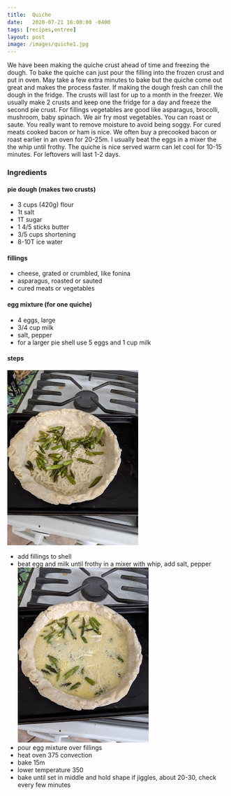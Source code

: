 ```yaml
---
title:  Quiche
date:   2020-07-21 16:00:00 -0400
tags: [recipes,entree]
layout: post
image: /images/quiche1.jpg
---
```


We have been making the quiche crust ahead of time and freezing the dough.  To bake the quiche can just pour the filling into the frozen crust and put in oven.  May take a few extra minutes to bake but the quiche come out great and makes the process faster. If making the dough fresh can chill the dough in the fridge.  The crusts will last for up to a month in the freezer.  We usually make 2 crusts and keep one the fridge for a day and freeze the second pie crust.  For fillings vegetables are good like asparagus, brocolli, mushroom, baby spinach.  We air fry most vegetables.  You can roast or saute.  You really want to remove moisture to avoid being soggy.  For cured meats cooked bacon or ham is nice.  We often
buy a precooked bacon or roast earlier in an oven for 20-25m.  I usually beat the eggs in a mixer the the whip until frothy.  The quiche is nice served warm can let cool for 10-15 minutes.  For leftovers will last 1-2 days.

### Ingredients
#### pie dough (makes two crusts)
- 3 cups (420g) flour
- 1t salt
- 1T sugar
- 1 4/5 sticks butter
- 3/5 cups shortening
- 8-10T ice water

####  fillings
- cheese, grated or crumbled, like fonina
- asparagus, roasted or sauted
- cured meats or vegetables

#### egg mixture (for one quiche)
- 4 eggs, large
- 3/4 cup milk
- salt, pepper
- for a larger pie shell use 5 eggs and 1 cup milk

#### steps
![filings in pie shell](/images/quiche2.jpg)
- add fillings to shell
- beat egg and milk until frothy in a mixer with whip, add salt, pepper
![egg mixutre in pie shell](/images/quiche3.jpg)
- pour egg mixture over fillings
- heat oven 375 convection
- bake 15m
- lower temperature 350
- bake until set in middle and hold shape if jiggles, about 20-30, check every few minutes
